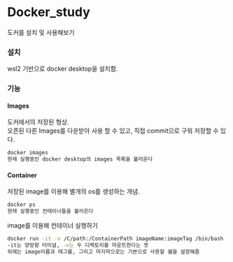 # Docker_study
도커를 설치 및 사용해보기


### 설치
wsl2 기반으로 docker desktop을 설치함.

### 기능
#### Images
도커에서의 저장된 형상. <br/>
오픈된 다른 Images를 다운받아 사용 할 수 있고, 직접 commit으로 구워 저장할 수 있다. <br/>
```bash
docker images
현재 실행중인 docker desktop의 images 목록을 불러온다
```
#### Container
저장된 image를 이용해 별개의 os를 생성하는 개념. <br/>
```bash
docker ps
현재 실행중인 컨테이너들을 불러온다
```
image를 이용해 컨테이너 실행하기
```bash
docker run -it -v /C/path:/ContainerPath imageName:imageTag /bin/bash
-it는 양방향 터미널, -v는 두 디렉토리를 마운트한다는 뜻
뒤에는 image이름과 태그를, 그리고 마지막으로는 기본으로 사용할 쉘을 설정해줌
```
